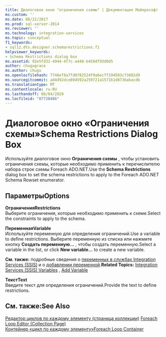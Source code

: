 ```yaml
---
title: Диалоговое окно "ограничения схемы" | Документация Майкрософт
ms.custom: ''
ms.date: 08/22/2017
ms.prod: sql-server-2014
ms.reviewer: ''
ms.technology: integration-services
ms.topic: conceptual
f1_keywords:
- sql12.dts.designer.schemarestrictions.f1
helpviewer_keywords:
- Schema Restrictions dialog box
ms.assetid: 92e5fd32-4944-4f7c-a448-b458df93d0d5
author: chugugrace
ms.author: chugu
ms.openlocfilehash: 7746ef8a7fd0782524f9a6ecff194503cf3882d9
ms.sourcegitcommit: ad4d92dce894592a259721a1571b1d8736abacdb
ms.translationtype: MT
ms.contentlocale: ru-RU
ms.lasthandoff: 08/04/2020
ms.locfileid: "87728486"
---
```

# <a name="schema-restrictions-dialog-box"></a><span data-ttu-id="a93da-102">Диалоговое окно «Ограничения схемы»</span><span class="sxs-lookup"><span data-stu-id="a93da-102">Schema Restrictions Dialog Box</span></span>
  <span data-ttu-id="a93da-103">Используйте диалоговое окно **Ограничения схемы** , чтобы установить ограничения схемы, которые необходимо применить к перечислителю набора строк схемы Foreach ADO.NET.</span><span class="sxs-lookup"><span data-stu-id="a93da-103">Use the **Schema Restrictions** dialog box to set the schema restrictions to apply to the Foreach ADO.NET Schema Rowset enumerator.</span></span>  
  
## <a name="options"></a><span data-ttu-id="a93da-104">Параметры</span><span class="sxs-lookup"><span data-stu-id="a93da-104">Options</span></span>  
 <span data-ttu-id="a93da-105">**Ограничения**</span><span class="sxs-lookup"><span data-stu-id="a93da-105">**Restrictions**</span></span>  
 <span data-ttu-id="a93da-106">Выберите ограничения, которые необходимо применить к схеме.</span><span class="sxs-lookup"><span data-stu-id="a93da-106">Select the constraints to apply to the schema.</span></span>  
  
 <span data-ttu-id="a93da-107">**Переменная**</span><span class="sxs-lookup"><span data-stu-id="a93da-107">**Variable**</span></span>  
 <span data-ttu-id="a93da-108">Используйте переменную для определения ограничений.</span><span class="sxs-lookup"><span data-stu-id="a93da-108">Use a variable to define restrictions.</span></span> <span data-ttu-id="a93da-109">Выберите переменную из списка или нажмите кнопку **Создать переменную...** , чтобы создать переменную.</span><span class="sxs-lookup"><span data-stu-id="a93da-109">Select a variable in the list, or click **New variable...** to create a new variable.</span></span>  
  
 <span data-ttu-id="a93da-110">**См. также:** подробные сведения о [переменных в службах Integration Services &#40;SSIS&#41;](integration-services-ssis-variables.md) и о [добавлении переменной](../../2014/integration-services/add-variable.md).</span><span class="sxs-lookup"><span data-stu-id="a93da-110">**Related Topics:** [Integration Services &#40;SSIS&#41; Variables](integration-services-ssis-variables.md) , [Add Variable](../../2014/integration-services/add-variable.md)</span></span>  
  
 <span data-ttu-id="a93da-111">**Текст**</span><span class="sxs-lookup"><span data-stu-id="a93da-111">**Text**</span></span>  
 <span data-ttu-id="a93da-112">Введите текст для определения ограничений.</span><span class="sxs-lookup"><span data-stu-id="a93da-112">Provide the text to define restrictions.</span></span>  
  
## <a name="see-also"></a><span data-ttu-id="a93da-113">См. также:</span><span class="sxs-lookup"><span data-stu-id="a93da-113">See Also</span></span>  
 <span data-ttu-id="a93da-114">[Редактор циклов по каждому элементу &#40;страница коллекции&#41;](../../2014/integration-services/foreach-loop-editor-collection-page.md) </span><span class="sxs-lookup"><span data-stu-id="a93da-114">[Foreach Loop Editor &#40;Collection Page&#41;](../../2014/integration-services/foreach-loop-editor-collection-page.md) </span></span>  
 [<span data-ttu-id="a93da-115">Контейнер «цикл по каждому элементу»</span><span class="sxs-lookup"><span data-stu-id="a93da-115">Foreach Loop Container</span></span>](control-flow/foreach-loop-container.md)  
  
  
